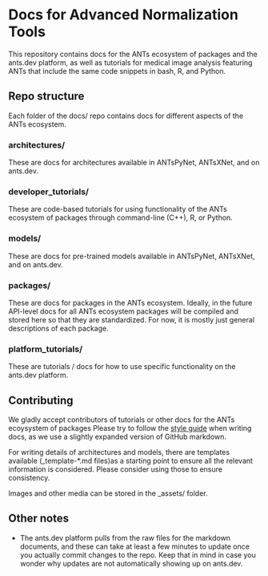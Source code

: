 # Docs for Advanced Normalization Tools

This repository contains docs for the ANTs ecosystem of packages and the ants.dev platform, as well as tutorials for medical image analysis featuring ANTs that include the same code snippets in bash, R, and Python.

## Repo structure

Each folder of the docs/ repo contains docs for different aspects of the ANTs ecosystem.

### architectures/

These are docs for architectures available in ANTsPyNet, ANTsXNet, and on ants.dev.

### developer_tutorials/

These are code-based tutorials for using functionality of the ANTs ecosystem of packages through command-line (C++), R, or Python.

### models/

These are docs for pre-trained models available in ANTsPyNet, ANTsXNet, and on ants.dev.

### packages/

These are docs for packages in the ANTs ecosystem. Ideally, in the future API-level docs for all ANTs ecosystem packages will be compiled and stored here so that they are standardized. For now, it is mostly just general descriptions of each package.

### platform_tutorials/

These are tutorials / docs for how to use specific functionality on the ants.dev platform.

## Contributing

We gladly accept contributors of tutorials or other docs for the ANTs ecoysystem of packages Please try to follow the [style guide](https://www.github.com/ncullen93/docs/style.md) when writing docs, as we use a slightly expanded version of GitHub markdown.

For writing details of architectures and models, there are templates available (\_template-\*.md files)as a starting point to ensure all the relevant information is considered. Please consider using those to ensure consistency.

Images and other media can be stored in the \_assets/ folder.

## Other notes

- The ants.dev platform pulls from the raw files for the markdown documents, and these can take at least a few minutes to update once you actually commit changes to the repo. Keep that in mind in case you wonder why updates are not automatically showing up on ants.dev.
